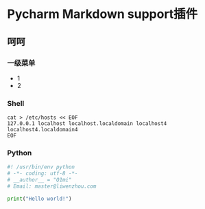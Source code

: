 Pycharm Markdown support插件
===
呵呵
---


### 一级菜单
* 1
* 2


### Shell

```shell
cat > /etc/hosts << EOF
127.0.0.1 localhost localhost.localdomain localhost4 localhost4.localdomain4
EOF
```

### Python
```python
#! /usr/bin/env python
# -*- coding: utf-8 -*-
# __author__ = "Q1mi"
# Email: master@liwenzhou.com

print("Hello world!")
```



